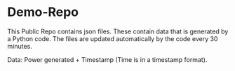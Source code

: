 # Demo-Repo

This Public Repo contains json files. These contain data that is generated by a Python code. The files are updated automatically by the code every 30 minutes. 

Data: Power generated + Timestamp (Time is in a timestamp format).

